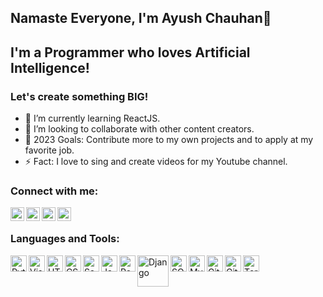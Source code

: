 ## Namaste Everyone, I'm Ayush Chauhan👋

## I'm a Programmer who loves Artificial Intelligence!
### Let's create something BIG!
- 🌱 I’m currently learning ReactJS.
- 👯 I’m looking to collaborate with other content creators.
- 🥅 2023 Goals: Contribute more to my own projects and to apply at my favorite job.
- ⚡ Fact: I love to sing and create videos for my Youtube channel.


### Connect with me:

[<img align="left" alt="AYUSH CHAUHAN | facebook" width="22px" src="https://cdn-icons-png.flaticon.com/512/733/733547.png?token=exp=1616666982~hmac=cfe9f2e3e638fe9e8732a8a5ad26b392" />][facebook]
[<img align="left" alt="AYUSH CHAUHAN | Twitter" width="22px" src="https://cdn-icons-png.flaticon.com/512/2504/2504947.png" />][twitter]
[<img align="left" alt="AYUSH CHAUHAN | LinkedIn" width="22px" src="https://cdn-icons-png.flaticon.com/512/2504/2504923.png" />][linkedin]
[<img align="left" alt="AYUSH CHAUHAN | Instagram" width="22px" src="https://cdn-icons-png.flaticon.com/512/174/174855.png?token=exp=1617902523~hmac=d01ab5a9e922fff76657d869746fe31b"/>][instagram]

<br />

### Languages and Tools:

<img align="left" alt="Python" width="26px" src="https://cdn-icons-png.flaticon.com/512/5968/5968350.png?token=exp=1616667361~hmac=96d0764f81f0980706d535e0c15e6dd8" />
<img align="left" alt="Visual Studio Code" width="26px" src="https://cdn-icons-png.flaticon.com/512/906/906324.png" />
<img align="left" alt="HTML5" width="26px" src="https://cdn-icons-png.flaticon.com/512/174/174854.png" />
<img align="left" alt="CSS3" width="26px" src="https://cdn-icons-png.flaticon.com/512/5968/5968242.png" />
<img align="left" alt="Sass" width="26px" src="https://cdn-icons-png.flaticon.com/512/5968/5968358.png" />
<img align="left" alt="JavaScript" width="26px" src="https://cdn-icons-png.flaticon.com/512/5968/5968292.png" />
<img align="left" alt="React" width="26px" src="https://cdn-icons-png.flaticon.com/512/753/753244.png" />
<img align="left" alt="Django" width="50px" src="https://static.djangoproject.com/img/logos/django-logo-positive.png" />
<img align="left" alt="SQL" width="26px" src="https://cdn-icons-png.flaticon.com/512/337/337953.png" />
<img align="left" alt="MySQL" width="26px" src="https://cdn-icons-png.flaticon.com/512/5968/5968254.png" />
<img align="left" alt="Git" width="26px" src="https://cdn-icons-png.flaticon.com/512/4494/4494748.png" />
<img align="left" alt="GitHub" width="26px" src="https://cdn-icons-png.flaticon.com/512/3291/3291695.png" />
<img align="left" alt="Terminal" width="26px" src="https://cdn-icons-png.flaticon.com/512/7544/7544562.png" />

<br />
<br />



[twitter]: https://twitter.com/AyushChauhan087
[facebook]:https://www.facebook.com/ayush.chauhan.31149359
[instagram]: https://www.instagram.com/ayushchauhanrajput/
[linkedin]: https://www.linkedin.com/in/ayush-chauhan-79167a1b3/

